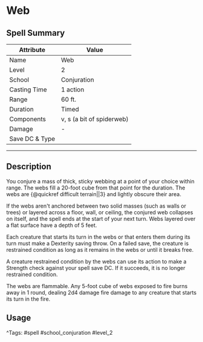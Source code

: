 # Web

## Spell Summary

| Attribute        | Value                  |
|------------------|------------------------|
| Name             | Web                 |
| Level            | 2                |
| School           | Conjuration          |
| Casting Time     | 1 action              |
| Range            | 60 ft.            |
| Duration         | Timed             |
| Components       | v, s (a bit of spiderweb)             |
| Damage           | -               |
| Save DC & Type   |              |

---

## Description

You conjure a mass of thick, sticky webbing at a point of your choice within range. The webs fill a 20-foot cube from that point for the duration. The webs are {@quickref difficult terrain||3} and lightly obscure their area.

If the webs aren't anchored between two solid masses (such as walls or trees) or layered across a floor, wall, or ceiling, the conjured web collapses on itself, and the spell ends at the start of your next turn. Webs layered over a flat surface have a depth of 5 feet.

Each creature that starts its turn in the webs or that enters them during its turn must make a Dexterity saving throw. On a failed save, the creature is restrained condition as long as it remains in the webs or until it breaks free.

A creature restrained condition by the webs can use its action to make a Strength check against your spell save DC. If it succeeds, it is no longer restrained condition.

The webs are flammable. Any 5-foot cube of webs exposed to fire burns away in 1 round, dealing 2d4 damage fire damage to any creature that starts its turn in the fire.

## Usage


^Tags: #spell #school_conjuration #level_2